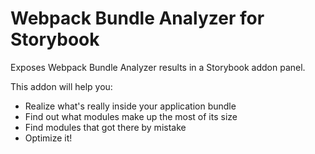 # Webpack Bundle Analyzer for Storybook

Exposes Webpack Bundle Analyzer results in a Storybook addon panel.

This addon will help you:

- Realize what's really inside your application bundle
- Find out what modules make up the most of its size
- Find modules that got there by mistake
- Optimize it!

